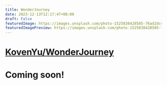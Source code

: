 ```yaml
---
title: WonderJourney
date: 2023-12-13T12:17:47+08:00
draft: False
featuredImage: https://images.unsplash.com/photo-1525838428585-76ad2dc4b5f9?ixid=M3w0NjAwMjJ8MHwxfHJhbmRvbXx8fHx8fHx8fDE3MDI0NDA5Njd8&ixlib=rb-4.0.3
featuredImagePreview: https://images.unsplash.com/photo-1525838428585-76ad2dc4b5f9?ixid=M3w0NjAwMjJ8MHwxfHJhbmRvbXx8fHx8fHx8fDE3MDI0NDA5Njd8&ixlib=rb-4.0.3
---
```


# [KovenYu/WonderJourney](https://github.com/KovenYu/WonderJourney)

# Coming soon!

